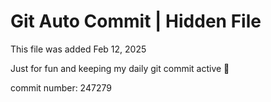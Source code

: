 # Git Auto Commit | Hidden File

This file was added Feb 12, 2025

Just for fun and keeping my daily git commit active 🤪

commit number: 247279
